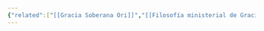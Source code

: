 ```yaml
---
{"related":["[[Gracia Soberana Ori]]","[[Filosofía ministerial de Gracia Soberana Orizaba]]","[[07 Convicciones para la dirección de la Iglesia]]","[[El avance del evangelio es nuestra meta]]","[[El Reino de Dios]]"],"tags":["Ministerial/Principios"],"dg-publish":true,"permalink":"/convicciones-centrales/ministerial/el-evangelio-debe-avanzar-en-el-mundo-entero/","dgPassFrontmatter":true}
---
```


